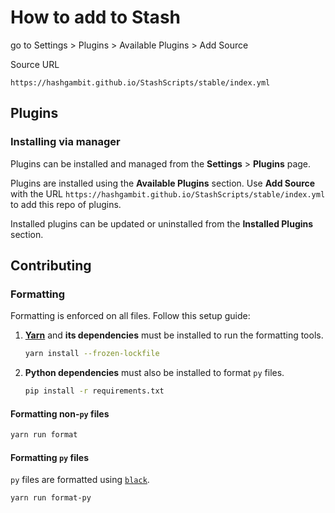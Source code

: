 # How to add to Stash

go to Settings > Plugins > Available Plugins > Add Source

Source URL
```
https://hashgambit.github.io/StashScripts/stable/index.yml
```

## Plugins

### Installing via manager

Plugins can be installed and managed from the **Settings** > **Plugins** page.

Plugins are installed using the **Available Plugins** section. Use **Add Source** with the URL `https://hashgambit.github.io/StashScripts/stable/index.yml` to add this repo of plugins.

Installed plugins can be updated or uninstalled from the **Installed Plugins** section.


## Contributing

### Formatting

Formatting is enforced on all files. Follow this setup guide:

1. **[Yarn](https://yarnpkg.com/en/docs/install)** and **its dependencies** must be installed to run the formatting tools.
    ```sh
    yarn install --frozen-lockfile
    ```

2. **Python dependencies** must also be installed to format `py` files.
    ```sh
    pip install -r requirements.txt
    ```

#### Formatting non-`py` files

```sh
yarn run format
```

#### Formatting `py` files

`py` files are formatted using [`black`](https://pypi.org/project/black/).

```sh
yarn run format-py
```
